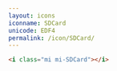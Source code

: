 ```yaml
---
layout: icons
iconname: SDCard
unicode: EDF4
permalink: /icon/SDCard/
---
```


``` html
<i class="mi mi-SDCard"></i>
```
